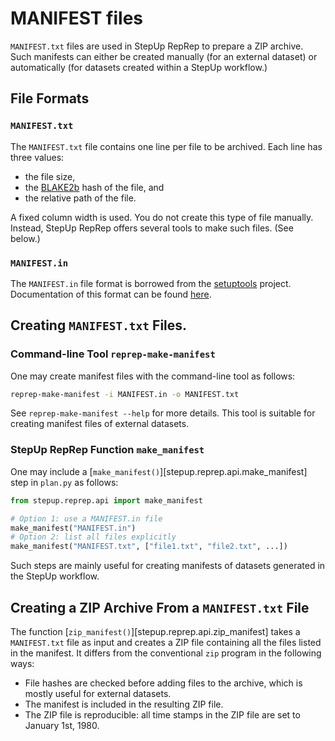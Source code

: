 # MANIFEST files

`MANIFEST.txt` files are used in StepUp RepRep to prepare a ZIP archive.
Such manifests can either be created manually (for an external dataset) or automatically (for datasets created within a StepUp workflow.)


## File Formats

### `MANIFEST.txt`

The `MANIFEST.txt` file contains one line per file to be archived.
Each line has three values:

- the file size,
- the [BLAKE2b](https://en.wikipedia.org/wiki/BLAKE_(hash_function)#BLAKE2) hash of the file, and
- the relative path of the file.

A fixed column width is used.
You do not create this type of file manually.
Instead, StepUp RepRep offers several tools to make such files.
(See below.)


### `MANIFEST.in`

The `MANIFEST.in` file format is borrowed from the [setuptools](https://setuptools.pypa.io/) project.
Documentation of this format can be found [here](https://setuptools.pypa.io/en/latest/userguide/miscellaneous.html#using-manifest-in).


## Creating `MANIFEST.txt` Files.

### Command-line Tool `reprep-make-manifest`

One may create manifest files with the command-line tool as follows:

```bash
reprep-make-manifest -i MANIFEST.in -o MANIFEST.txt
```

See `reprep-make-manifest --help` for more details.
This tool is suitable for creating manifest files of external datasets.

### StepUp RepRep Function `make_manifest`

One may include a [`make_manifest()`][stepup.reprep.api.make_manifest] step in `plan.py` as follows:

```python
from stepup.reprep.api import make_manifest

# Option 1: use a MANIFEST.in file
make_manifest("MANIFEST.in")
# Option 2: list all files explicitly
make_manifest("MANIFEST.txt", ["file1.txt", "file2.txt", ...])
```

Such steps are mainly useful for creating manifests of datasets generated in the StepUp workflow.


## Creating a ZIP Archive From a `MANIFEST.txt` File

The function [`zip_manifest()`][stepup.reprep.api.zip_manifest] takes a `MANIFEST.txt` file as input and creates a ZIP file containing all the files listed in the manifest.
It differs from the conventional `zip` program in the following ways:

- File hashes are checked before adding files to the archive,
  which is mostly useful for external datasets.
- The manifest is included in the resulting ZIP file.
- The ZIP file is reproducible: all time stamps in the ZIP file are set to January 1st, 1980.
